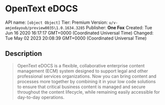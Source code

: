# OpenText eDOCS
API name: `[object Object]`
Tier: Premium
Version: `u/v-amjedayoub/preview0035\1.0.1634.3285`
Publisher: **One Fox**
Created: Tue Jun 16 2020 16:17:17 GMT+0000 (Coordinated Universal Time)
Changed: Tue May 02 2023 20:08:39 GMT+0000 (Coordinated Universal Time)

## Description
> OpenText eDOCS is a flexible, collaborative enterprise content management (ECM) system designed to support legal and other professional services organizations. Now you can bring content and processes more together by combining it in your low code solutions to ensure that critical business content is managed and secure throughout the content lifecycle, while remaining easily accessible for day-to-day operations.
